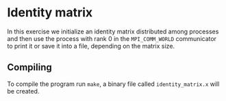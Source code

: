 # Identity matrix

In this exercise we initialize an identity matrix distributed among processes and
then use the process with rank 0 in the `MPI_COMM_WORLD` communicator to print it
or save it into a file, depending on the matrix size.

## Compiling
To compile the program run `make`, a binary file called `identity_matrix.x` will
be created.
